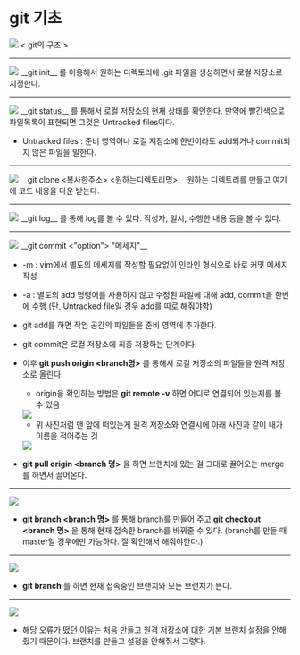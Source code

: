 # git 기초
<img src="https://user-images.githubusercontent.com/78334910/148049038-27ffd178-55bd-4961-ac96-4c567a821ffa.PNG">
< git의 구조 >

---

<img src="https://user-images.githubusercontent.com/78334910/148048787-4db25212-2a55-4aaf-9ce9-d85cb35a01ab.PNG">
__git init__ 를 이용해서 원하는 디렉토리에 .git 파일을 생성하면서 로컬 저장소로 지정한다.

---

<img src="https://user-images.githubusercontent.com/78334910/148049546-81c5c028-e93b-43d4-9243-d1330e5c6a61.PNG">
__git status__ 를 통해서 로컬 저장소의 현재 상태를 확인한다.
만약에 빨간색으로 파일목록이 표현되면 그것은 Untracked files이다. 

* Untracked files : 준비 영역이나 로컬 저장소에 한번이라도 add되거나 commit되지 않은 파일을 말한다.

---

<img src="https://user-images.githubusercontent.com/78334910/148049935-1a21ea97-f4ec-4b13-9472-fba0648ce9a5.PNG">
__git clone <복사한주소> <원하는디렉토리명>__
원하는 디렉토리를 만들고 여기에 코드 내용을 다운 받는다.

---

<img src="https://user-images.githubusercontent.com/78334910/148052793-e0263ff1-1808-480f-b9ea-3e1564ea603a.PNG">
__git log__ 를 통해 log를 볼 수 있다. 작성자, 일시, 수행한 내용 등을 볼 수 있다.

---

<img src="https://user-images.githubusercontent.com/78334910/148050388-ce686633-2239-420f-a389-d1078e967cef.PNG">
__git commit <"option"> "메세지"__  

* -m : vim에서 별도의 메세지를 작성할 필요없이 인라인 형식으로 바로 커밋 메세지 작성  
* -a : 별도의 add 명령어를 사용하지 않고 수정된 파일에 대해 add, commit을 한번에 수행 (단, Untracked file일 경우 add를 따로 해줘야함)
* git add를 하면 작업 공간의 파일들을 준비 영역에 추가한다.
* git commit은 로컬 저장소에 최종 저장하는 단계이다.
* 이후 __git push origin <branch명>__ 를 통해서 로컬 저장소의 파일들을 원격 저장소로 올린다.
  + origin을 확인하는 방법은 __git remote -v__ 하면 어디로 연결되어 있는지를 볼 수 있음
  <img src="https://user-images.githubusercontent.com/78334910/148051174-b363539f-0f1b-4b96-9e7e-fe88a4076c3a.PNG">
  
  + 위 사진처럼 맨 앞에 떠있는게 원격 저장소와 연결시에 아래 사진과 같이 내가 이름을 적어주는 것
  <img src="https://user-images.githubusercontent.com/78334910/148051434-7c1142d2-2bdc-4bb7-9668-0f76ac58450f.PNG">

* __git pull origin <branch 명>__ 을 하면 브랜치에 있는 걸 그대로 끌어오는 merge를 하면서 끌어온다.

---

<img src="https://user-images.githubusercontent.com/78334910/148051766-c0e58735-fca6-41d6-bfb9-a719e5d7e6cd.PNG">

* __git branch <branch 명>__ 를 통해 branch를 만들어 주고 __git checkout <branch 명>__ 을 통해 현재 접속한 branch를 바꿔줄 수 있다. (branch를 만들 때 master일 경우에만 가능하다. 잘 확인해서 해줘야한다.)

---

<img src="https://user-images.githubusercontent.com/78334910/148052003-225f9ff1-2fec-4eb8-8c99-692f3f4f5778.PNG">

* __git branch__ 를 하면 현재 접속중인 브랜치와 모든 브랜치가 뜬다.

---

<img src="https://user-images.githubusercontent.com/78334910/148052435-836200e2-a7f4-4d2b-8739-5bad6582650e.PNG">

* 해당 오류가 떴던 이유는 처음 만들고 원격 저장소에 대한 기본 브랜치 설정을 안해줬기 때문이다. 브랜치를 만들고 설정을 안해줘서 그렇다.






